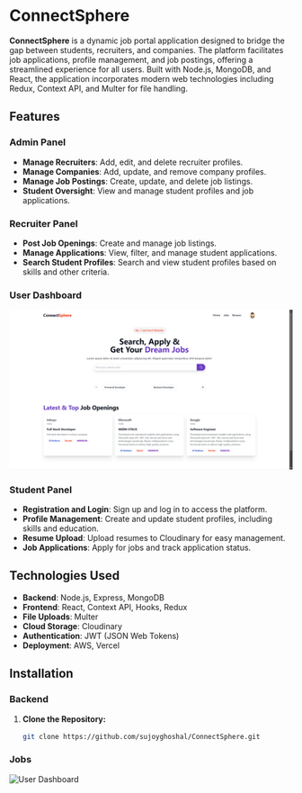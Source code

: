 # ConnectSphere

**ConnectSphere** is a dynamic job portal application designed to bridge the gap between students, recruiters, and companies. The platform facilitates job applications, profile management, and job postings, offering a streamlined experience for all users. Built with Node.js, MongoDB, and React, the application incorporates modern web technologies including Redux, Context API, and Multer for file handling.

## Features

### Admin Panel
- **Manage Recruiters**: Add, edit, and delete recruiter profiles.
- **Manage Companies**: Add, update, and remove company profiles.
- **Manage Job Postings**: Create, update, and delete job listings.
- **Student Oversight**: View and manage student profiles and job applications.

### Recruiter Panel
- **Post Job Openings**: Create and manage job listings.
- **Manage Applications**: View, filter, and manage student applications.
- **Search Student Profiles**: Search and view student profiles based on skills and other criteria.

### User Dashboard
![User Dashboard](./images/dashboard.png)

### Student Panel
- **Registration and Login**: Sign up and log in to access the platform.
- **Profile Management**: Create and update student profiles, including skills and education.
- **Resume Upload**: Upload resumes to Cloudinary for easy management.
- **Job Applications**: Apply for jobs and track application status.

## Technologies Used

- **Backend**: Node.js, Express, MongoDB
- **Frontend**: React, Context API, Hooks, Redux
- **File Uploads**: Multer
- **Cloud Storage**: Cloudinary
- **Authentication**: JWT (JSON Web Tokens)
- **Deployment**: AWS, Vercel

## Installation
### Backend

1. **Clone the Repository:**
   ```bash
   git clone https://github.com/sujoyghoshal/ConnectSphere.git

### Jobs
![User Dashboard](./images/job.png)